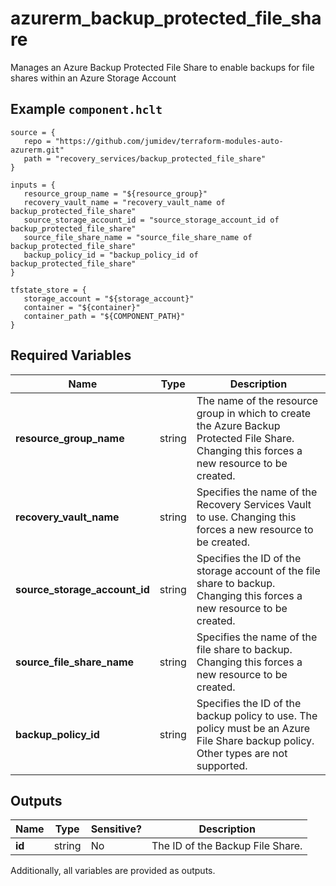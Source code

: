 # azurerm_backup_protected_file_share

Manages an Azure Backup Protected File Share to enable backups for file shares within an Azure Storage Account

## Example `component.hclt`

```hcl
source = {
   repo = "https://github.com/jumidev/terraform-modules-auto-azurerm.git"   
   path = "recovery_services/backup_protected_file_share"   
}

inputs = {
   resource_group_name = "${resource_group}"   
   recovery_vault_name = "recovery_vault_name of backup_protected_file_share"   
   source_storage_account_id = "source_storage_account_id of backup_protected_file_share"   
   source_file_share_name = "source_file_share_name of backup_protected_file_share"   
   backup_policy_id = "backup_policy_id of backup_protected_file_share"   
}

tfstate_store = {
   storage_account = "${storage_account}"   
   container = "${container}"   
   container_path = "${COMPONENT_PATH}"   
}

```

## Required Variables

| Name | Type |  Description |
| ---- | --------- |  ----------- |
| **resource_group_name** | string |  The name of the resource group in which to create the Azure Backup Protected File Share. Changing this forces a new resource to be created. | 
| **recovery_vault_name** | string |  Specifies the name of the Recovery Services Vault to use. Changing this forces a new resource to be created. | 
| **source_storage_account_id** | string |  Specifies the ID of the storage account of the file share to backup. Changing this forces a new resource to be created. | 
| **source_file_share_name** | string |  Specifies the name of the file share to backup. Changing this forces a new resource to be created. | 
| **backup_policy_id** | string |  Specifies the ID of the backup policy to use. The policy must be an Azure File Share backup policy. Other types are not supported. | 



## Outputs

| Name | Type | Sensitive? | Description |
| ---- | ---- | --------- | --------- |
| **id** | string | No  | The ID of the Backup File Share. | 

Additionally, all variables are provided as outputs.
